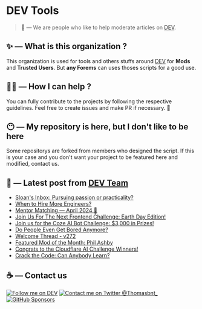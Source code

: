 # DEV Tools

> 🔧 — We are people who like to help moderate articles on [DEV](https://dev.to).

## ✨ — What is this organization ?

This organization is used for tools and others stuffs around [DEV](https://dev.to) for **Mods** and **Trusted Users**. But __any Forems__ can uses thoses scripts for a good use.


## 💪🏼 — How I can help ?

You can fully contribute to the projects by following the respective guidelines. Feel free to create issues and make PR if necessary. 🎉

## 😶 — My repository is here, but I don't like to be here

Some repositorys are forked from members who designed the script. If this is your case and you don't want your project to be featured here and modified, contact us.

## 📝 — Latest post from [DEV Team](https://dev.to/devteam)

<!-- BLOG-POST-LIST:START -->
- [Sloan&#39;s Inbox: Pursuing passion or practicality?](https://dev.to/devteam/sloans-inbox-pursuing-passion-or-practicality-2fc7)
- [When to Hire More Engineers?](https://dev.to/devteam/when-to-hire-more-engineers-1nhm)
- [Mentor Matching — April 2024 🤝](https://dev.to/devteam/mentor-matching-april-2024-30a2)
- [Join Us For The Next Frontend Challenge: Earth Day Edition!](https://dev.to/devteam/join-us-for-the-next-frontend-challenge-earth-day-edition-52e4)
- [Join us for the Coze AI Bot Challenge: $3,000 in Prizes!](https://dev.to/devteam/join-us-for-the-coze-ai-bot-challenge-3000-in-prizes-4dp7)
- [Do People Even Get Bored Anymore?](https://dev.to/devteam/do-people-even-get-bored-anymore-2949)
- [Welcome Thread - v272](https://dev.to/devteam/welcome-thread-v272-283o)
- [Featured Mod of the Month: Phil Ashby](https://dev.to/devteam/featured-mod-of-the-month-phil-ashby-25oc)
- [Congrats to the Cloudflare AI Challenge Winners!](https://dev.to/devteam/congrats-to-the-cloudflare-ai-challenge-winners-25lm)
- [Crack the Code: Can Anybody Learn?](https://dev.to/devteam/crack-the-code-can-anybody-learn-4lmf)
<!-- BLOG-POST-LIST:END -->


## ☕ — Contact us

[![Follow me on DEV](https://img.shields.io/badge/dev.to-%2308090A.svg?&style=for-the-badge&logo=dev.to&logoColor=white&alt=devto)](https://dev.to/thomasbnt)
[![Contact me on Twitter @Thomasbnt_](https://img.shields.io/badge/Contact%20me%20on%20Twitter-%231DA1F2.svg?&style=for-the-badge&logo=twitter&logoColor=white&alt=twitter)](https://twitter.com/messages/1142357270-1142357270?text=Hello,%20I%20contact%20you%20from%20devtotools%20&recipient_id=1142357270) [![GitHub Sponsors](https://img.shields.io/badge/Sponsor%20me-%23EA54AE.svg?&style=for-the-badge&logo=github-sponsors&logoColor=white)](https://github.com/sponsors/thomasbnt)


